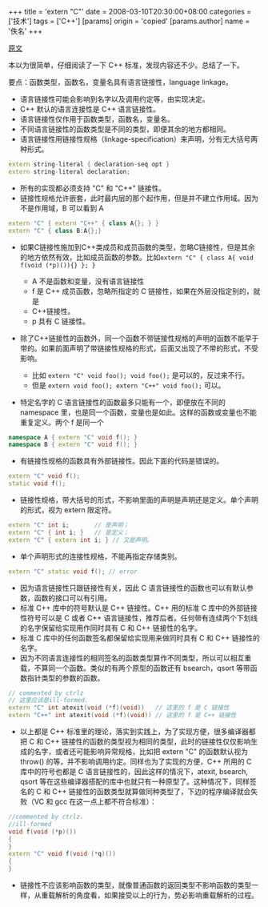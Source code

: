 +++
title = 'extern "C"'
date = 2008-03-10T20:30:00+08:00
categories = ['技术']
tags = ['C++']
[params]
  origin = 'copied'
[params.author]
  name = '佚名'
+++

[原文](http://www.newsmth.net/bbstcon.php?board=CPlusPlus&gid=218259)

本以为很简单，仔细阅读了一下 C++ 标准，发现内容还不少。总结了一下。

要点：函数类型，函数名，变量名具有语言链接性，language linkage。

* 语言链接性可能会影响到名字以及调用约定等，由实现决定。
* C++ 默认的语言连接性是 C++ 语言链接性。
* 语言链接性仅作用于函数类型，函数名，变量名。
* 不同语言链接性的函数类型是不同的类型，即便其余的地方都相同。
* 语言链接性用链接性规格（linkage-specification）来声明，分有无大括号两种形式。

```cpp
extern string-literal { declaration-seq opt }
extern string-literal declaration;
```

* 所有的实现都必须支持 "C" 和 "C++" 链接性。
* 链接性规格允许嵌套，此时最内层的那个起作用，但是并不建立作用域。因为不是作用域，B 可以看到 A

```cpp
extern "C" { extern "C++" { class A{}; } }
extern "C" { class B:A{};}
```

* 如果C链接性施加到C++类成员和成员函数的类型，忽略C链接性，但是其余的地方依然有效，比如成员函数的参数。比如`extern "C" { class A{ void f(void (*p)()){} }; }`
  
  - A 不是函数和变量，没有语言链接性
  - f 是 C++ 成员函数，忽略所指定的 C 链接性，如果在外层没指定别的，就是
  - C++链接性。
  - p 具有 C 链接性。
* 除了C++链接性的函数外，同一个函数不带链接性规格的声明的函数不能早于带的。如果前面声明了带链接性规格的形式，后面又出现了不带的形式，不受影响。
  
  * 比如 `extern "C" void foo(); void foo();` 是可以的，反过来不行。
  * 但是 `extern void foo(); extern "C++" void foo();` 可以。
* 特定名字的 C 语言链接性的函数最多只能有一个，即便放在不同的 namespace 里，也是同一个函数，变量也是如此。这样的函数或变量也不能重复定义。两个 f 是同一个

```cpp
namespace A { extern "C" void f(); }
namespace B { extern "C" void f(); }
```

* 有链接性规格的函数具有外部链接性。因此下面的代码是错误的。

```cpp
extern "C" void f();
static void f();
```

* 链接性规格，带大括号的形式，不影响里面的声明是声明还是定义。单个声明的形式，视为 extern 限定符。

```cpp
extern "C" int i;       // 是声明；
extern "C" { int i; }   // 是定义；
extern "C" { extern int i; } // 又是声明。
```

* 单个声明形式的连接性规格，不能再指定存储类别。

```cpp
extern "C" static void f(); // error
```

* 因为语言链接性只跟链接性有关，因此 C 语言链接性的函数也可以有默认参数，函数的接口可以有引用。
* 标准 C++ 库中的符号默认是 C++ 链接性。C++ 用的标准 C 库中的外部链接性符号可以是 C 或者 C++ 语言链接性，推荐后者。任何带有连续两个下划线的名字保留给实现用作同时具有 C 和 C++ 链接性的名字。
* 标准 C 库中的任何函数签名都保留给实现用来做同时具有 C 和 C++ 链接性的名字。
* 因为不同语言连接性的相同签名的函数类型算作不同类型，所以可以相互重载，不算同一个函数。类似的有两个原型的函数还有 bsearch，qsort 等带函数指针类型的参数的函数。

```cpp
// commented by ctrlz
// 这里应该是ill-formed. 
extern "C" int atexit(void (*f)(void))   // 这里的 f 是 C 链接性
extern "C++" int atexit(void (*f)(void)) // 这里的 f 是 C++ 链接性
```

* 以上都是 C++ 标准里的理论，落实到实践上，为了实现方便，很多编译器都把 C 和 C++ 链接性的函数的类型视为相同的类型，此时的链接性仅仅影响生成的名字，或者还可能影响异常规格，比如把 extern "C" 的函数默认视为 throw() 的等，并不影响调用约定。同样也为了实现的方便，C++ 所用的 C 库中的符号也都是 C 语言链接性的，因此这样的情况下，atexit, bsearch, qsort 等在这些编译器搭配的库中也就只有一种原型了。这种情况下，同样签名的 C 和 C++ 链接性的函数类型就算做同种类型了，下边的程序编译就会失败（VC 和 gcc 在这一点上都不符合标准）：

```cpp
//commented by ctrlz.
//ill-formed
void f(void (*p)())
{
}
extern "C" void f(void (*q)())
{
}
```

* 链接性不应该影响函数的类型，就像普通函数的返回类型不影响函数的类型一样，从重载解析的角度看，如果接受以上的行为，势必影响重载解析的过程。
